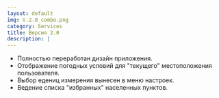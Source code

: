 ```yaml
---
layout: default
img: V.2.0_combo.png
category: Services
title: Версия 2.0
description: |
---
```

- Полностью переработан дизайн приложения.
- Отображение погодных условий для "текущего" местоположения пользователя.
- Выбор едениц измерения вынесен в меню настроек.
- Ведение списка "избранных" населенных пунктов.
